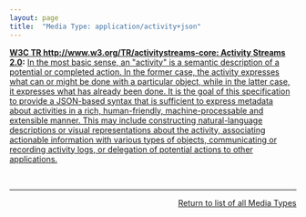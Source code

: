```yaml
---
layout: page
title:  "Media Type: application/activity+json"
---
```


**[W3C TR http://www.w3.org/TR/activitystreams-core: Activity Streams 2.0](/specs/W3C/TR/activitystreams-core "This specification details a model for representing potential and completed activities using the JSON format."):** [In the most basic sense, an "activity" is a semantic description of a potential or completed action. In the former case, the activity expresses what can or might be done with a particular object, while in the latter case, it expresses what has already been done. It is the goal of this specification to provide a JSON-based syntax that is sufficient to express metadata about activities in a rich, human-friendly, machine-processable and extensible manner. This may include constructing natural-language descriptions or visual representations about the activity, associating actionable information with various types of objects, communicating or recording activity logs, or delegation of potential actions to other applications.](http://www.w3.org/TR/2014/activitystreams-core/#introduction)

<br/>
<hr/>

<p style="text-align: right"><a href="../media-types">Return to list of all Media Types</a></p>